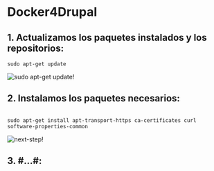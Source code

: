 # Docker4Drupal

## 1. Actualizamos los paquetes instalados y los repositorios:

<code>sudo apt-get update</code>
  
![sudo apt-get update!](https://github.com/sanesan/docker4drupal/blob/master/img/1.PNG)

## 2. Instalamos los paquetes necesarios:

<code>
sudo apt-get install apt-transport-https ca-certificates curl software-properties-common
</code>

![next-step!](https://github.com/sanesan/docker4drupal/blob/master/img/2.PNG)

## 3. #...#:
